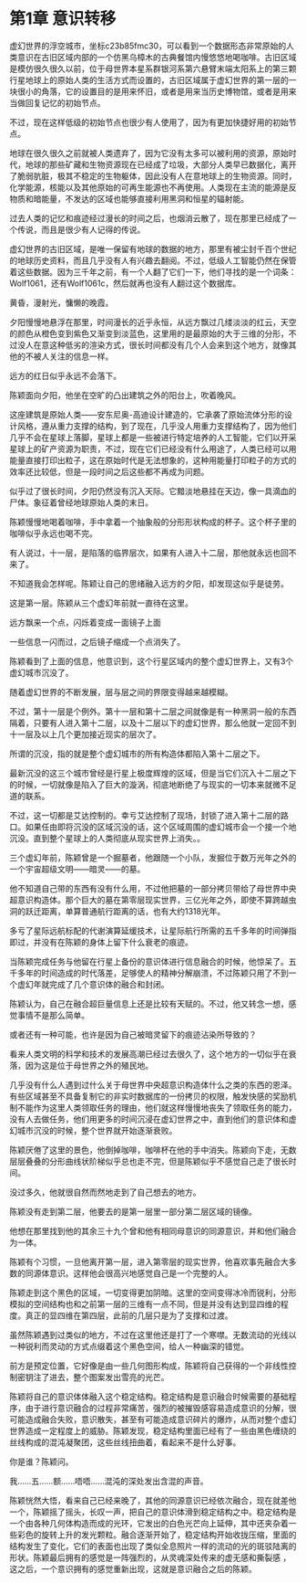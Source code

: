 # 第1章 意识转移

虚幻世界的浮空城市，坐标c23b85fmc30，可以看到一个数据形态非常原始的人类意识在古旧区域内部的一个仿黑乌樟木的古典餐馆内慢悠悠地喝咖啡。古旧区域是模仿很久很久以前，位于母世界本星系群银河系第六悬臂末端太阳系上的第三颗行星地球上的原始人类的生活方式而设置的，古旧区域属于虚幻世界的第一层的一块很小的角落，它的设置目的是用来怀旧，或者是用来当历史博物馆，或者是用来当做回复记忆的初始节点。

不过，现在这样低级的初始节点也很少有人使用了，因为有更加快捷好用的初始节点。

地球在很久很久之前就被人类遗弃了，因为它没有太多可以被利用的资源，原始时代，地球的那些矿藏和生物资源现在已经成了垃圾，大部分人类早已数据化，离开了脆弱肮脏，极其不稳定的生物躯体，因此没有人在意地球上的生物资源。同时，化学能源，核能以及其他原始的可再生能源也不再使用。人类现在主流的能源是反物质和暗能量，不发达的区域也能够直接利用黑洞和恒星的辐射能。

过去人类的记忆和痕迹经过漫长的时间之后，也烟消云散了，现在那里已经成了一个传说，而且是很少有人记得的传说。

虚幻世界的古旧区域，是唯一保留有地球的数据的地方，那里有被尘封千百个世纪的地球历史资料，而且几乎没有人有兴趣去翻阅。不过，低级人工智能仍然在保管着这些数据。因为三千年之前，有一个人翻了它们一下，他们寻找的是一个词条：Wolf1061，还有Wolf1061c，然后就再也没有人翻过这个数据库。

黄昏，漫射光，慵懒的晚霞。

夕阳慢慢地悬浮在那里，时间漫长的近乎永恒，从远方飘过几缕淡淡的红云，天空的颜色从橙色变到紫色又渐变到淡蓝色，这里用的是最原始的大于三维的分形，不过没人在意这种低劣的渲染方式，很长时间都没有几个人会来到这个地方，就像其他的不被人关注的信息一样。

远方的红日似乎永远不会落下。

陈颖面向夕阳，他坐在空旷的凸出建筑之外的阳台上，吹着晚风。

这座建筑是原始人类——安东尼奥-高迪设计建造的，它承袭了原始流体分形的设计风格，遵从重力支撑的结构，到了现在，几乎没人用重力支撑结构了，因为他们几乎不会在星球上落脚，星球上都是一些被进行特定培养的人工智能，它们以开采星球上的矿产资源为职责，不过，现在它们已经没有什么用途了，人类已经可以用能量直接打印出粒子，这在原始时代是无法想象的，这种用能量打印粒子的方式的效率还比较低，但是一段时间之后这些都不再成为问题。

似乎过了很长时间，夕阳仍然没有沉入天际。它黯淡地悬挂在天边，像一具滴血的尸体。象征着曾经地球原始人类的末日。

陈颖慢慢地喝着咖啡，手中拿着一个抽象般的分形形状构成的杯子。这个杯子里的咖啡似乎永远也喝不完。

有人说过，十一层，是陷落的临界层次，如果有人进入十二层，那他就永远也回不来了。

不知道我会怎样呢。陈颖让自己的思绪融入远方的夕阳，却发现这似乎是徒劳。

这是第一层。陈颖从三个虚幻年前就一直待在这里。

远方飘来一个点，闪烁着变成一面镜子上面

一些信息一闪而过，之后镜子缩成一个点消失了。

陈颖看到了上面的信息，他意识到，这个行星区域内的整个虚幻世界上，又有3个虚幻城市沉没了。

&#x20;随着虚幻世界的不断发展，层与层之间的界限变得越来越模糊。

不过，第十一层是个例外。第十一层和第十二层之间就像是有一种黑洞一般的东西隔着，只要有人进入第十二层，以及十二层以下的虚幻世界，那么他就一定回不到十一层及以上几个更加接近现实的层次了。

所谓的沉没，指的就是整个虚幻城市的所有构造体都陷入第十二层之下。

最新沉没的这三个城市曾经是行星上极度辉煌的区域，但是当它们沉入十二层之下的时候，一切就像是陷入了巨大的漩涡，彻底地断绝了与现实的一切本来就微不足道的联系。

不过，这一切都是艾达控制的。幸亏艾达控制了现场，封锁了进入第十二层的路口。如果任由即将沉没的区域沉没的话，这个区域周围的虚幻城市会一个接一个地沉没。直到整个星球上的人类彻底从现实世界上消失。。

三个虚幻年前，陈颖曾是一个掘墓者，他跟随一个小队，发掘位于数万光年之外的一个宇宙超级文明——暗灵——的墓。

他不知道自己带的东西有没有什么用，不过他把墓的一部分拷贝带给了母世界中央超意识构造体。那个巨大的墓在第零层现实世界，三亿光年之外，即使不算跨越虫洞的跃迁距离，单算普通航行距离的话，也有大约1318光年。

多亏了星际远航标配的代谢演算延缓技术，让星际航行所需的五千多年的时间弹指即过，并没有在陈颖的身体上留下什么衰老的痕迹。

当陈颖完成任务与他留在行星上备份的意识体进行信息融合的时候，他惊呆了。五千多年的时间造成的时代落差，足够使人的精神分解崩溃，不过陈颖只用了不到一个虚幻年就完成了几个意识体的融合和封闭。

陈颖认为，自己在融合超巨量信息上还是比较有天赋的。不过，他又转念一想，感觉事情不是那么简单。

或者还有一种可能，也许是因为自己被暗灵留下的痕迹沾染所导致的？

看来人类文明的科学和技术的发展高潮已经过去很久了，这个地方的一切似乎在衰落，因为这是位于母世界之外的殖民地。

几乎没有什么人遇到过什么关于母世界中央超意识构造体什么之类的东西的恩泽。有些区域甚至不具备复制它的非实时数据库的一份拷贝的权限，触发快感的奖励机制不能作为这里人类领取任务的理由，他们就这样慢慢地丧失了领取任务的能力，没有人去做任务，他们用更多的时间沉浸在虚幻世界之中，直到他们的意识体和虚幻城市沉没的时候，整个世界就开始逐渐衰败。

陈颖厌倦了这里的景色，他倒掉咖啡，咖啡杯在他的手中消失。陈颖向下走，无数层层叠叠的分形曲线状阶梯似乎总也走不完，但是陈颖似乎不感觉自己走了很长时间。

没过多久，他就很自然而然地走到了自己想去的地方。

陈颖没有走到第二层，他要去的是第一层里一部分第二层区域的镜像。

他想在那里找到他的其余三十九个曾和他有相同母意识的同源意识，并和他们融合为一体。

陈颖有个习惯，一旦他离开第一层，进入第零层的现实世界，他喜欢事先融合大多数的同源体意识。这样他会很高兴地感觉自己是一个完整的人。

陈颖走到这个黑色的区域，一切变得更加阴暗。这里的空间变得冰冷而锐利，分形模拟的空间结构也和之前第一层的三维有一点不同，但是并没有达到显四维的程度。真正的显四维在第四层，此前的几层只是为了支撑和过渡。

虽然陈颖遇到过类似的地方，不过在这里他还是打了一个寒噤。无数流动的光线以一种锐利而灵动的方式点缀着这个黑色空间，给人一种幽深的错觉。

前方是预定位置，它好像是由一些几何图形构成，陈颖将自己获得的一个非线性控制密钥注了进去，整个图案发出雪亮的光芒。

陈颖将自己的意识体体融入这个稳定结构。稳定结构是意识融合时候需要的基础程序，由于进行意识融合的过程非常痛苦，强烈的被摧毁感容易造成意识的分解，很可能造成融合失败，意识散失，甚至有可能造成意识碎片的爆炸，从而对整个虚幻世界造成一定程度上的威胁。陈颖发现，稳定结构里面已经有了一些由黑色缠绕的丝线构成的混沌凝聚团，这些丝线扭曲着，看起来不是什么好事。

你是谁？陈颖问。

我……五……额……唔唔……混沌的深处发出含混的声音。

陈颖恍然大悟，看来自己已经来晚了，其他的同源意识已经依次融合，现在就差他一个，陈颖摇了摇头，长叹一声，把自己的意识体滑到稳定结构之中。稳定结构是一个由各种几何体构造而成的光环，它发出的白色光芒向上延伸，其中还夹杂着一些彩色的旋转上升的发光颗粒。融合逐渐开始了，稳定结构开始收拢压缩，里面的结构发生了变化，它们的表面也出现了类似全息照片一样的流动的光的斑驳陆离的形状。陈颖最后拥有的感觉是一阵强烈的，从灵魂深处传来的虚无感和撕裂感 ，这之后，一个意识拥有的感觉重新出现，这就是意识融合之后的陈颖。
